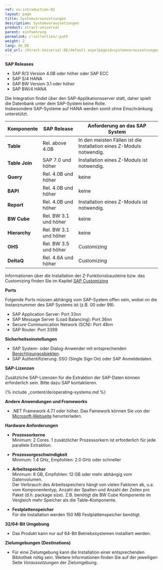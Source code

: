 ```yaml
---
ref: xu-introduction-02
layout: page
title: Systemvoraussetzungen
description: Systemvoraussetzungen
product: xtract-universal
parent: einfuehrung
permalink: /:collection/:path
weight: 2
lang: de_DE
old_url: /Xtract-Universal-DE/default.aspx?pageid=systemvoraussetzungen
---
```


**SAP Releases**
 	
- SAP R/3 Version 4.0B oder höher oder SAP ECC
- SAP S/4 HANA
- SAP BW Version 3.1 oder höher
- SAP BW/4 HANA

Die Integration findet über den SAP-Applikationsserver statt, daher spielt die Datenbank unter dem SAP-System keine Rolle.<br>
Insbesondere SAP-Systeme auf HANA werden somit ohne Einschränkung unterstützt.

| Komponente    | SAP Release            | Anforderung an das SAP System                                        |
|---------------|------------------------|----------------------------------------------------------------------|
| **Table**     | Rel. above 4.0B        | In den meisten Fällen ist die Installation eines Z-Moduls notwendig. |
| **Table Join** | SAP 7.0 und höher     | Installation eines Z-Moduls ist notwendig. |
| **Query**     | Rel. 4.0B und höher   | keine                                                               |
| **BAPI**      | Rel. 4.0B und höher   | keine                                                               |
| **Report**    | Rel. 4.0B und höher   | Installation eines Z-Moduls ist notwendig.                           |
| **BW Cube**   | Rel. BW 3.1 und höher | keine                                                               |
| **Hierarchy** | Rel. BW 3.1 und höher | keine                                                               |
| **OHS**       | Rel. BW 3.5 und höher | Customizing                                                        |
| **DeltaQ**    | Rel. 4.6A und höher  | Customizing                                                         |

Informationen über die Installation der Z-Funktionsbausteine bzw. das Customizing finden Sie im Kapitel [SAP Customizing](https://help.theobald-software.com/de/xtract-universal/sap-customizing)

**Ports**

Folgende Ports müssen abhängig vom SAP-System offen sein,
wobei *nn* die Instanznummer des SAP Systems ist (z.B. 00 oder 99). <br>

- SAP Application Server: Port 33*nn*
- SAP Message Server (Load Balancing): Port 36*nn*
- Secure Communication Network (SCN): Port 48*nn*
- SAP Router: Port 3399

**Sicherheitseinstellungen** <br> 	
- SAP System- oder Dialog-Anwender mit entsprechenden [Berechtigungosbjekten](https://kb.theobald-software.com/sap/authority-objects-sap-user-rights).
- SAP Authentifizierung: SSO (Single Sign On) oder SAP Anmeldedaten.


**SAP-Lizenzen** <br>

Zusätzliche SAP-Lizenzen für die Extraktion der SAP-Daten können erforderlich sein. Bitte dazu SAP kontaktieren.

{% include _content/de/operating-systems.md %}

**Andere Anwendungen und Frameworks** <br> 	
- .NET Framework 4.7.1 oder höher. Das Famework können Sie von der [Microsoft-Webseite](https://www.microsoft.com/de-de/download/details.aspx?id=56116) herunterladen.

**Hardware Anforderungen**
 	
- **Prozessorkerne** <br>
		Minimum: 2 Cores. 
		1 zusätzlicher Prozessorkern ist erforderlich für jede parallele Extraktion. 

- **Prozessorgeschwindigkeit**  <br>
		Minimum: 1.4 GHz, Empfohlen: 2.0 GHz oder schneller 

- **Arbeitsspeicher** <br>
		Minimum: 8 GB, Empfohlen: 12 GB oder mehr abhängig vom Datenvolumen.<br>
		Der Verbrauch des Arbeitsspeichers hängt von vielen Faktoren ab, u.a. vom Komponententyp, Anzahl der Spalten und Anzahl der Zeilen pro Paket (d.h. package size). Z.B. benötigt die BW Cube Komponente im Vergleich mehr Speicher als die Table-Komponente. <br>

- **Festplattenspeicher** <br>
		Für die Installation werden 150 MB Festplattenspeicher benötigt. 

**32/64-Bit Umgebung** <br> 	
- Das Produkt kann nur auf 64-Bit Betriebssystemen installiert werden.

**Zielumgebungen (Destinations)** <br>
- Für eine Zielumgebung kann die Installation einer entsprechenden Bibliothek nötig sein. Weitere Informationen finden Sie auf der jeweiligen Seite *Voraussetzungen* der Zielumgebung.
